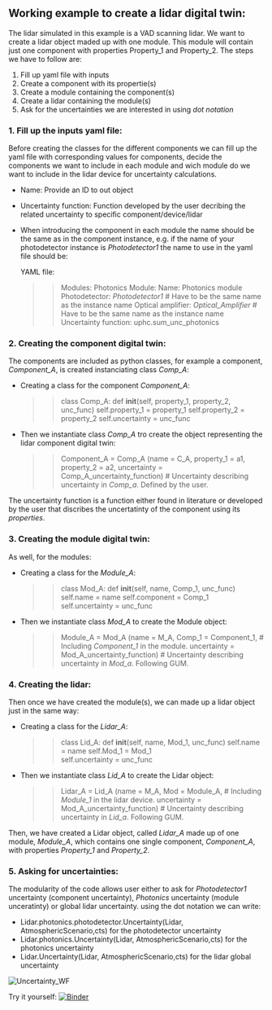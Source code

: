 
## Working example to create a lidar digital twin:

The lidar simulated in this example is a VAD scanning lidar.
We want to create a lidar object maded up with one module. This module will contain just one component with properties Property_1 and Property_2. The steps we have to follow are: 

 1) Fill up yaml file with inputs
 2) Create a component with its propertie(s)
 3) Create a module containing the component(s)
 4) Create a lidar containing the module(s)
 5) Ask for the uncertainties we are interested in using _dot notation_

### 1. Fill up the inputs yaml file:
Before creating the classes for the different components we can fill up the yaml file with corresponding values for components, decide the components we want to include in each module and wich module do we want to include in the lidar device for uncertainty calculations.
 - Name: Provide an ID to out object
 - Uncertainty function: Function developed by the user decribing the related uncertainty to specific component/device/lidar
 - When introducing the component in each module the name should be the same as in the component instance, e.g. if the name of your photodetector instance is _Photodetector1_ the name to use in the yaml file should be:
    
   YAML file:
    >> Modules:
    >>  Photonics Module:
    >>   Name: Photonics module
    >>   Photodetector: _Photodetector1_           # Have to be the same name as the instance name
    >>   Optical amplifier: _Optical_Amplifier_    # Have to be the same name as the instance name
    >>   Uncertainty function: uphc.sum_unc_photonics
    
    
### 2. Creating the component digital twin:
The components are included as python classes, for example a component, _Component_A_, is created instanciating class _Comp_A_:

- Creating a class for the component _Component_A_:

  >> class Comp_A:
  >>   def __init__(self, property_1, property_2, unc_func)
  >>      self.property_1  = property_1
  >>      self.property_2  = property_2
  >>      self.uncertainty = unc_func 
  
- Then we instantiate class _Comp_A_ tro create the object representing the lidar component digital twin:

  >> Component_A = Comp_A (name       = C_A,
  >>                       property_1 = a1,  
  >>                       property_2 = a2,
  >>                       uncertainty = Comp_A_uncertainty_function)  # Uncertainty describing uncertainty in _Comp_a_. Defined by the user.

The uncertainty function is a function either found in literature or developed by the user that discribes the uncertatinty of the component using its _properties_.

### 3. Creating the module digital twin:
As well, for the modules:

- Creating a class for the _Module_A_:
  
  >> class Mod_A:
  >>   def __init__(self, name, Comp_1, unc_func)
  >>      self.name        = name
  >>      self.component   = Comp_1    
  >>      self.uncertainty = unc_func  
  
- Then we instantiate class _Mod_A_ to create the Module object:

  >> Module_A = Mod_A (name        = M_A, 
                       Comp_1      = Component_1,                # Including _Component_1_ in the module.
                       uncertainty = Mod_A_uncertainty_function) # Uncertainty describing uncertainty in _Mod_a_. Following GUM.

### 4. Creating the lidar:

Then once we have created the module(s), we can made up a lidar object just in the same way:


- Creating a class for the _Lidar_A_:
  >> class Lid_A:
  >>   def __init__(self, name, Mod_1, unc_func)
  >>      self.name        = name
  >>      self.Mod_1       = Mod_1       
  >>      self.uncertainty = unc_func  
  
- Then we instantiate class _Lid_A_ to create the Lidar object:

  >> Lidar_A = Lid_A (name        = M_A, 
                      Mod         = Module_A,                     # Including _Module_1_ in the lidar device.
                      uncertainty = Mod_A_uncertainty_function)   # Uncertainty describing uncertainty in _Lid_a_. Following GUM.

Then, we have created a Lidar object, called _Lidar_A_ made up of one module, _Module_A_, which contains one single component, _Component_A_, with properties _Property_1_ and _Property_2_.

### 5. Asking for uncertainties:
The modularity of the code  allows user either to ask for _Photodetector1_ uncertainty (component uncertainty), _Photonics_ uncertainty (module unceratinty) or global lidar uncertainty. using the dot notation we can write:

- Lidar.photonics.photodetector.Uncertainty(Lidar, AtmosphericScenario,cts) for the photodetector uncertainty
- Lidar.photonics.Uncertainty(Lidar, AtmosphericScenario,cts) for the photonics uncertainty
- Lidar.Uncertainty(Lidar, AtmosphericScenario,cts) for the lidar global uncertainty

![Uncertainty_WF](https://github.com/PacoCosta/Qlunc/blob/Qlunc-V0.9/Pictures_repo_/FlowChartUnc.JPG)

Try it yourself:
[![Binder](https://mybinder.org/badge_logo.svg)](https://mybinder.org/v2/gh/PacoCosta/Qlunc.git/HEAD)
